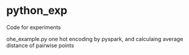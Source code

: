 # python_exp
Code for experiments


ohe_example.py
	one hot encoding by pyspark, and calculaing average distance of pairwise points
